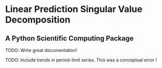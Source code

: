 Linear Prediction Singular Value Decomposition
==============================================
A Python Scientific Computing Package
-------------------------------------

TODO: Write great documentation!

TODO: Include trends in period-limit series. This was a conceptual error !